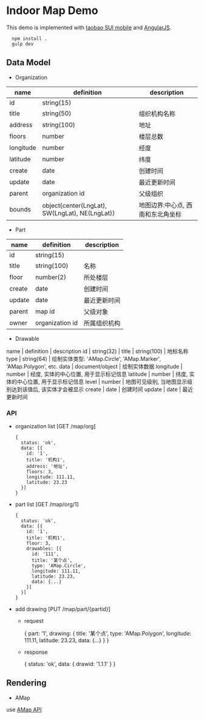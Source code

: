 # Indoor Map Demo

This demo is implemented with [taobao SUI mobile](http://m.sui.taobao.org/) and [AngularJS](http://angularjs.org).

      npm install .
      gulp dev

## Data Model

- Organization

name | definition | description
-----|------------|-------------
id | string(15) |
title | string(50) | 组织机构名称
address | string(100) | 地址
floors | number | 楼层总数
longitude | number | 经度
latitude | number | 纬度
create | date | 创建时间
update | date | 最近更新时间
parent | organization id | 父级组织
bounds | object{center(LngLat), SW(LngLat), NE(LngLat)} | 地图边界:中心点, 西南和东北角坐标

- Part

name | definition | description
-----|------------|-------------
id | string(15) |
title | string(100) | 名称
floor | number(2) | 所处楼层
create | date | 创建时间
update | date | 最近更新时间
parent | map id | 父级对象
owner | organization id | 所属组织机构

- Drawable

name | definition | description
id | string(32) |
title | string(100) | 地标名称
type  | string(64) | 绘制实体类型: 'AMap.Circle', 'AMap.Marker', 'AMap.Polygon', etc.
data | document/object | 绘制实体数据 
longitude | number | 经度, 实体的中心位置, 用于显示标记信息
latitude | number | 纬度, 实体的中心位置, 用于显示标记信息
level | number | 地图可见级别, 当地图显示级别达到该值后, 该实体才会被显示
create | date | 创建时间
update | date | 最近更新时间

### API

- organization list [GET /map/org] 

      {
        status: 'ok',
        data: [{
          id: '1',
          title: '机构1',
          address: '地址',
          floors: 3,
          longitude: 111.11,
          latitude: 23.23
        }]
      }

- part list [GET /map/org/1]

      {
        status: 'ok',
        data: [{
          id: '1',
          title: '机构1',
          floor: 3,
          drawables: [{
            id: '111',
            title: '某个点',
            type: 'AMap.Circle',
            longitude: 111.11,
            latitude: 23.23,
            data: {...}
          }]
        }]
      }

- add drawing [PUT /map/part/{partid}]

  - request

      {
        part: '1',
        drawing: {
          title: '某个点',
          type: 'AMap.Polygon',
          longitude: 111.11,
          latitude: 23.23,
          data: {...}
        }
      }

  - response

      {
        status: 'ok',
        data: {
          drawid: '1.1.1'
        }
      }


## Rendering

- AMap

use [AMap API](http://lbs.amap.com/api/javascript-api/reference/)
